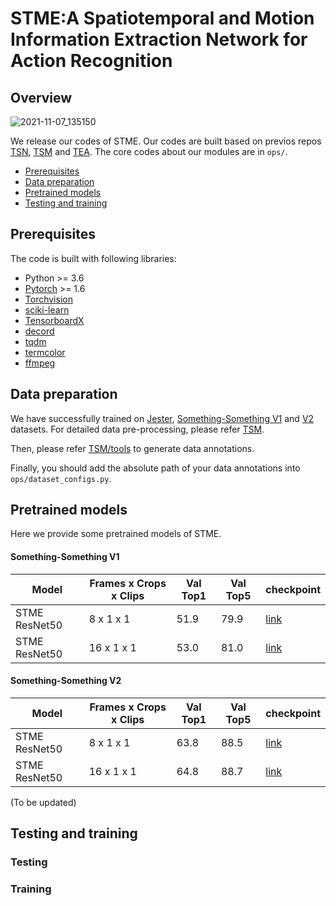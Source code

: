 # STME:A Spatiotemporal and Motion Information Extraction Network for Action Recognition
## Overview
![2021-11-07_135150](https://user-images.githubusercontent.com/93808130/140634273-6155bacc-3186-48fa-9fda-7e27138643ab.jpg) <br>

We release our codes of STME. Our codes are built based on previos repos [TSN](https://github.com/yjxiong/temporal-segment-networks), [TSM](https://github.com/mit-han-lab/temporal-shift-module) and [TEA](https://github.com/Phoenix1327/tea-action-recognition). The core codes about our modules are in `ops/`.<br>
* [Prerequisites](#prerequisites)<br>
* [Data preparation](#data-preparation)<br>
* [Pretrained models](#pretrained-models)<br>
* [Testing and training](#testing-and-training)<br>
## Prerequisites
The code is built with following libraries:<br>
* Python >= 3.6
* [Pytorch](https://pytorch.org/) >= 1.6
* [Torchvision](https://github.com/pytorch/vision)
* [sciki-learn](https://github.com/scikit-learn/scikit-learn)
* [TensorboardX](https://github.com/lanpa/tensorboardX)
* [decord](https://github.com/dmlc/decord)
* [tqdm](https://github.com/tqdm/tqdm)
* [termcolor](https://github.com/ikalnytskyi/termcolor)
* [ffmpeg](https://www.ffmpeg.org/)
## Data preparation
We have successfully trained on [Jester](https://20bn.com/datasets/jester), [Something-Something V1](https://20bn.com/datasets/something-something/v1) and [V2](https://20bn.com/datasets/something-something/v2) datasets. For detailed data pre-processing, please refer [TSM](https://github.com/mit-han-lab/temporal-shift-module).<br>

Then, please refer [TSM/tools](https://github.com/mit-han-lab/temporal-shift-module/tree/master/tools) to generate data annotations.<br>

Finally, you should add the absolute path of your data annotations into `ops/dataset_configs.py`.
## Pretrained models
Here we provide some pretrained models of STME.<br>
#### Something-Something V1
| Model  | Frames x Crops x Clips | Val Top1 | Val Top5 | checkpoint |
| ---------- | -----------| -----------| -----------| -----------|
| STME ResNet50  | 8 x 1 x 1   | 51.9 | 79.9 | [link]() |
| STME ResNet50  | 16 x 1 x 1   | 53.0 | 81.0 | [link]() |
#### Something-Something V2
| Model  | Frames x Crops x Clips | Val Top1 | Val Top5 | checkpoint |
| ---------- | -----------| -----------| -----------| -----------|
| STME ResNet50  | 8 x 1 x 1   | 63.8 | 88.5 | [link]() |
| STME ResNet50  | 16 x 1 x 1   | 64.8 | 88.7 | [link]() |

(To be updated)
## Testing and training
### Testing

### Training

